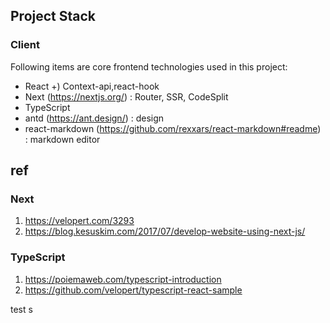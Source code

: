 ## Project Stack

### Client

Following items are core frontend technologies used in this project:

- React +) Context-api,react-hook
- Next (https://nextjs.org/) : Router, SSR, CodeSplit
- TypeScript
- antd (https://ant.design/) : design
- react-markdown (https://github.com/rexxars/react-markdown#readme) : markdown editor

## ref

### Next

1. https://velopert.com/3293
2. https://blog.kesuskim.com/2017/07/develop-website-using-next-js/

### TypeScript

1. https://poiemaweb.com/typescript-introduction
2. https://github.com/velopert/typescript-react-sample

test
s

